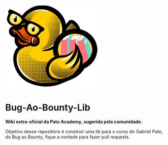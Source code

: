 ![patoLib.png](/assets/repo_screenshots/patoLogoLib.png)
# Bug-Ao-Bounty-Lib
**Wiki extra-oficial da Pato Academy, sugerida pela comunidade.**

Objetivo desse repositório é construir uma lib para o curso do Gabriel Pato, do Bug ao Bounty, fique a vontade para fazer pull requests.